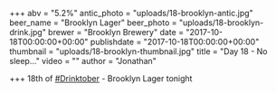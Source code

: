 +++
abv = "5.2%"
antic_photo = "uploads/18-brooklyn-antic.jpg"
beer_name = "Brooklyn Lager"
beer_photo = "uploads/18-brooklyn-drink.jpg"
brewer = "Brooklyn Brewery"
date = "2017-10-18T00:00:00+00:00"
publishdate = "2017-10-18T00:00:00+00:00"
thumbnail = "uploads/18-brooklyn-thumbnail.jpg"
title = "Day 18 - No sleep..."
video = ""
author = "Jonathan"

+++
18th of [#Drinktober](https://www.facebook.com/hashtag/drinktober?epa=HASHTAG) - Brooklyn Lager tonight